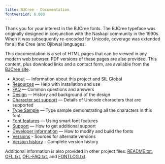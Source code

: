 ```yaml
---
title: BJCree - Documentation
fontversion: 6.000
---
```


Thank you for your interest in the BJCree fonts. The BJCree typeface was originally designed in conjunction with the Naskapi
community in the 1990s. When it was subsequently re-encoded for Unicode,
coverage was extended for all the Cree (and Ojibwa) languages. 

This documentation is a set of HTML pages that can be viewed in any modern web browser. PDF versions of these pages are also provided. This content, plus download links and a contact form, are available from the [BJCree site](https://software.sil.org/bjcree/).

- [About](about.md) — Information about this project and SIL Global
- [Resources](resources.md) — Help with installation and use
- [FAQ](faq.md) — Common questions and answers
- [Design](design.md) — History and background of the design
- [Character set support](charset.md) — Details of Unicode characters that are supported
- [Type Sample](sample.md) — Type sample demonstrating all the characters in this font
- [Font features](features.md) — Using smart font features
- [Support](support.md) — How to get additional support
- [Developer information](developer.md) — How to modify and build the fonts
- [Versions](versions.md) - Sources for alternate versions
- [Version history](history.md) - Complete version history

Additional information is also provided in other project files: [README.txt](../README.txt), [OFL.txt](../OFL.txt), [OFL-FAQ.txt](../OFL-FAQ.txt), and [FONTLOG.txt](../FONTLOG.txt).

